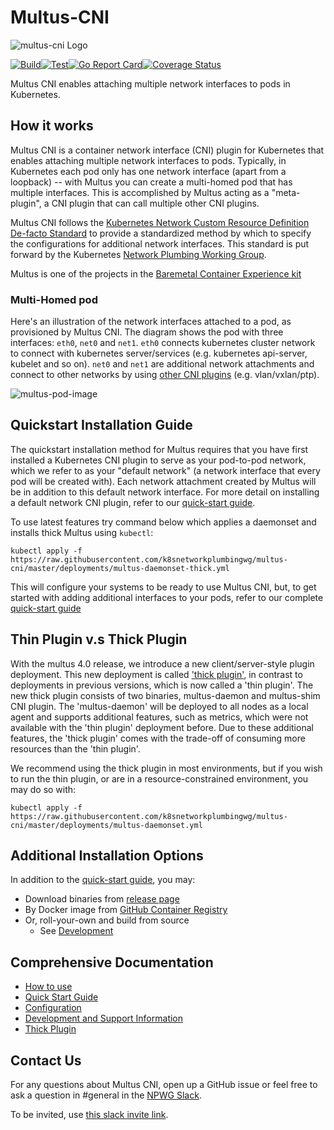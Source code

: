 # Multus-CNI

![multus-cni Logo](https://github.com/k8snetworkplumbingwg/multus-cni/blob/master/docs/images/Multus.png)

[![Build](https://github.com/k8snetworkplumbingwg/multus-cni/actions/workflows/build.yml/badge.svg)](https://github.com/k8snetworkplumbingwg/multus-cni/actions/workflows/build.yml)[![Test](https://github.com/k8snetworkplumbingwg/multus-cni/actions/workflows/test.yml/badge.svg)](https://github.com/k8snetworkplumbingwg/multus-cni/actions/workflows/test.yml)[![Go Report Card](https://goreportcard.com/badge/github.com/k8snetworkplumbingwg/multus-cni)](https://goreportcard.com/report/github.com/k8snetworkplumbingwg/multus-cni)[![Coverage Status](https://coveralls.io/repos/github/k8snetworkplumbingwg/multus-cni/badge.svg)](https://coveralls.io/github/k8snetworkplumbingwg/multus-cni)

Multus CNI enables attaching multiple network interfaces to pods in Kubernetes.

## How it works

Multus CNI is a container network interface (CNI) plugin for Kubernetes that enables attaching multiple network interfaces to pods. Typically, in Kubernetes each pod only has one network interface (apart from a loopback) -- with Multus you can create a multi-homed pod that has multiple interfaces. This is accomplished by Multus acting as a "meta-plugin", a CNI plugin that can call multiple other CNI plugins.

Multus CNI follows the [Kubernetes Network Custom Resource Definition De-facto Standard](https://docs.google.com/document/d/1Ny03h6IDVy_e_vmElOqR7UdTPAG_RNydhVE1Kx54kFQ/edit) to provide a standardized method by which to specify the configurations for additional network interfaces. This standard is put forward by the Kubernetes [Network Plumbing Working Group](https://docs.google.com/document/d/1oE93V3SgOGWJ4O1zeD1UmpeToa0ZiiO6LqRAmZBPFWM/edit).

Multus is one of the projects in the [Baremetal Container Experience kit](https://networkbuilders.intel.com/network-technologies/container-experience-kits)

### Multi-Homed pod

Here's an illustration of the network interfaces attached to a pod, as provisioned by Multus CNI. The diagram shows the pod with three interfaces: `eth0`, `net0` and `net1`. `eth0` connects kubernetes cluster network to connect with kubernetes server/services (e.g. kubernetes api-server, kubelet and so on). `net0` and `net1` are additional network attachments and connect to other networks by using [other CNI plugins](https://kubernetes.io/docs/concepts/extend-kubernetes/compute-storage-net/network-plugins/) (e.g. vlan/vxlan/ptp).

![multus-pod-image](docs/images/multus-pod-image.svg)

## Quickstart Installation Guide

The quickstart installation method for Multus requires that you have first installed a Kubernetes CNI plugin to serve as your pod-to-pod network, which we refer to as your "default network" (a network interface that every pod will be created with). Each network attachment created by Multus will be in addition to this default network interface. For more detail on installing a default network CNI plugin, refer to our [quick-start guide](docs/quickstart.md).

To use latest features try command below which applies a daemonset and installs thick Multus using `kubectl`:

```
kubectl apply -f https://raw.githubusercontent.com/k8snetworkplumbingwg/multus-cni/master/deployments/multus-daemonset-thick.yml
```

This will configure your systems to be ready to use Multus CNI, but, to get started with adding additional interfaces to your pods, refer to our complete [quick-start guide](docs/quickstart.md)

## Thin Plugin v.s Thick Plugin

With the multus 4.0 release, we introduce a new client/server-style plugin deployment. This new deployment is called ['thick plugin'](docs/thick-plugin.md), in contrast to deployments in previous versions, which is now called a 'thin plugin'. The new thick plugin consists of two binaries, multus-daemon and multus-shim CNI plugin. The 'multus-daemon' will be deployed to all nodes as a local agent and supports additional features, such as metrics, which were not available with the 'thin plugin' deployment before. Due to these additional features, the 'thick plugin' comes with the trade-off of consuming more resources than the 'thin plugin'.

We recommend using the thick plugin in most environments, but if you wish to run the thin plugin, or are in a resource-constrained environment, you may do so with:

```
kubectl apply -f https://raw.githubusercontent.com/k8snetworkplumbingwg/multus-cni/master/deployments/multus-daemonset.yml
```

## Additional Installation Options

In addition to the [quick-start guide](docs/quickstart.md), you may:

- Download binaries from [release page](https://github.com/k8snetworkplumbingwg/multus-cni/releases)
- By Docker image from [GitHub Container Registry](https://github.com/orgs/k8snetworkplumbingwg/packages/container/package/multus-cni)
- Or, roll-your-own and build from source
  - See [Development](docs/development.md)

## Comprehensive Documentation

- [How to use](docs/how-to-use.md)
- [Quick Start Guide](docs/quickstart.md)
- [Configuration](docs/configuration.md)
- [Development and Support Information](docs/development.md)
- [Thick Plugin](docs/thick-plugin.md)

## Contact Us

For any questions about Multus CNI, open up a GitHub issue or feel free to ask a question in #general in the [NPWG Slack](https://npwg-team.slack.com/).

To be invited, use [this slack invite link](https://join.slack.com/t/npwg-team/shared_invite/zt-1u2vmsn2b-tKdOokdPY73zn9B32JoAOg).
